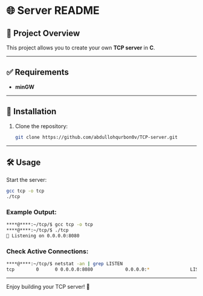 # 🌐 Server README
## 📖 Project Overview
This project allows you to create your own **TCP server** in **C**.

---

## ✅ Requirements
- **minGW**

---

## 🚀 Installation
1. Clone the repository:
    ```bash
    git clone https://github.com/abdullohqurbon0v/TCP-server.git
    ```

---

## 🛠️ Usage
Start the server:
```bash
gcc tcp -o tcp
./tcp
```

### Example Output:
```bash
****@****:~/tcp/$ gcc tcp -o tcp
****@****:~/tcp/$ ./tcp
🎉 Listening on 0.0.0.0:8080
```

### Check Active Connections:
```bash
****@****:~/tcp/$ netstat -an | grep LISTEN
tcp        0      0 0.0.0.0:8080            0.0.0.0:*               LISTEN    $SELECTION_PLACEHOLDER$
```

---
Enjoy building your TCP server! 🚀
```
